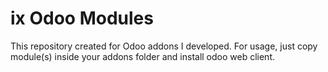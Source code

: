 # ix Odoo Modules
This repository created for Odoo addons I developed.
For usage, just copy module(s) inside your addons folder and install odoo web client.
